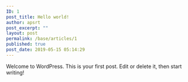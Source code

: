 ```yaml
---
ID: 1
post_title: Hello world!
author: apsrt
post_excerpt: ""
layout: post
permalink: /base/articles/1
published: true
post_date: 2019-05-15 05:14:29
---
```

<!-- wp:paragraph -->
<p>Welcome to WordPress. This is your first post. Edit or delete it, then start writing!</p>
<!-- /wp:paragraph -->
